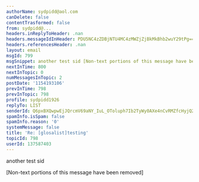 ```yaml
---
authorName: sydpidd@aol.com
canDelete: false
contentTrasformed: false
from: sydpidd@...
headers.inReplyToHeader: .nan
headers.messageIdInHeader: PDU5NC4zZDBjNTU4MC4zMWZjZjBkMkBhb2wuY29tPg==
headers.referencesHeader: .nan
layout: email
msgId: 799
msgSnippet: another test sid [Non-text portions of this message have been removed]
nextInTime: 800
nextInTopic: 0
numMessagesInTopic: 2
postDate: '1154193106'
prevInTime: 798
prevInTopic: 798
profile: sydpidd1926
replyTo: LIST
senderId: Q6pxBXQwpwEjJQrcmV69aNY_IuL_OToluph7Ib2TyWy0AXe4nCvRMZfcHyjQ2G4QFYYNcVtC
spamInfo.isSpam: false
spamInfo.reason: '0'
systemMessage: false
title: 'Re: [glosalist]testing'
topicId: 798
userId: 137587403
---
```


another test
sid


[Non-text portions of this message have been removed]



